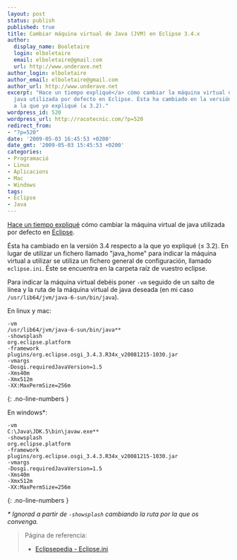 ```yaml
---
layout: post
status: publish
published: true
title: Cambiar máquina virtual de Java (JVM) en Eclipse 3.4.x
author:
  display_name: Booletaire
  login: elboletaire
  email: elboletaire@gmail.com
  url: http://www.underave.net
author_login: elboletaire
author_email: elboletaire@gmail.com
author_url: http://www.underave.net
excerpt: "Hace un tiempo expliqué</a> cómo cambiar la máquina virtual de
  java utilizada por defecto en Eclipse. Ésta ha cambiado en la versión 3.4 respecto
  a la que yo expliqué (≤ 3.2)."
wordpress_id: 520
wordpress_url: http://racotecnic.com/?p=520
redirect_from:
- "?p=520"
date: '2009-05-03 16:45:53 +0200'
date_gmt: '2009-05-03 15:45:53 +0200'
categories:
- Programació
- Linux
- Aplicacions
- Mac
- Windows
tags:
- Eclipse
- Java
---
```


<a title="Ver artículo" href="http://racotecnic.com/2009/01/cambiar-maquina-virtual-de-java-en-eclipse/" target="_self">Hace un tiempo expliqué</a> cómo cambiar la máquina virtual de java utilizada por defecto en <a title="Visitar página oficial de Eclipse" href="http://www.eclipse.org" target="_blank">Eclipse</a>.

Ésta ha cambiado en la versión 3.4 respecto a la que yo expliqué (≤ 3.2). En
lugar de utilizar un fichero llamado "java_home" para indicar la máquina virtual
a utilizar se utiliza un fichero general de configuración, llamado `eclipse.ini`.
Éste se encuentra en la carpeta raíz de vuestro eclipse.

Para indicar la máquina virtual debéis poner `-vm` seguido de un salto de línea
y la ruta de la máquina virtual de java deseada (en mi caso
`/usr/lib64/jvm/java-6-sun/bin/java`).

En linux y mac:

    -vm
    /usr/lib64/jvm/java-6-sun/bin/java**
    -showsplash
    org.eclipse.platform
    -framework
    plugins/org.eclipse.osgi_3.4.3.R34x_v20081215-1030.jar
    -vmargs
    -Dosgi.requiredJavaVersion=1.5
    -Xms40m
    -Xmx512m
    -XX:MaxPermSize=256m
{: .no-line-numbers }

En windows*:

    -vm
    C:\Java\JDK.5\bin\javaw.exe**
    -showsplash
    org.eclipse.platform
    -framework
    plugins/org.eclipse.osgi_3.4.3.R34x_v20081215-1030.jar
    -vmargs
    -Dosgi.requiredJavaVersion=1.5
    -Xms40m
    -Xmx512m
    -XX:MaxPermSize=256m
{: .no-line-numbers }

_* Ignorad a partir de `-showsplash` cambiando la ruta por la que os convenga._

<blockquote>
  Página de referencia:
  <ul>
    <li><a title="Ir a la página original" href="http://wiki.eclipse.org/Eclipse.ini" target="_blank">Eclipsepedia - Eclipse.ini</a></li>
  </ul>
</blockquote>
